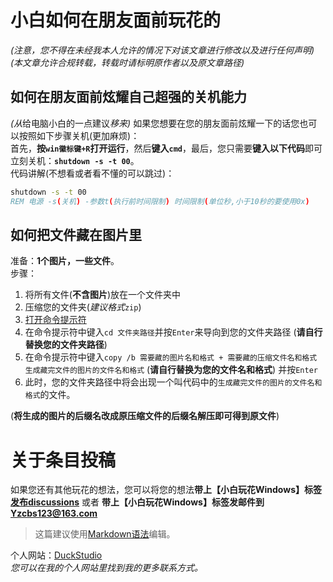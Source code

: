 # 小白如何在朋友面前玩花的<br>

*(注意，您不得在未经我本人允许的情况下对该文章进行修改以及进行任何声明)*<br>
*(本文章允许合规转载，转载时请标明原作者以及原文章路径)*<br>

## 如何在朋友面前炫耀自己超强的关机能力<br>
*(从*给电脑小白的一点建议*移来)*
如果您想要在您的朋友面前炫耀一下的话您也可以按照如下步骤关机(更加麻烦)：<br>
首先，**按`win徽标键+R`打开运行**，然后**键入`cmd`**，最后，您只需要**键入以下代码**即可立刻关机：**`shutdown -s -t 00`**。<br>
代码讲解(不想看或者看不懂的可以跳过)：<br>
```bat
shutdown -s -t 00
REM 电源 -s(关机) -参数t(执行前时间限制) 时间限制(单位秒,小于10秒的要使用0x)
```

## 如何把文件藏在图片里<br>
准备：**1个图片，一些文件**。<br>
步骤：<br>
1. 将所有文件(**不含图片**)放在一个文件夹中<br>
2. 压缩您的文件夹(*建议格式*`zip`)<br>
3. [打开命令提示符](https://github.com/DuckDuckStudio/Windows_Optimization_Widget/blob/main/%E7%BB%99%E7%94%B5%E8%84%91%E5%B0%8F%E7%99%BD%E7%9A%84%E4%B8%80%E4%BA%9B%E5%8F%82%E8%80%83/%E5%A6%82%E4%BD%95%E6%80%8E%E6%A0%B7/%E5%A6%82%E4%BD%95%E6%89%93%E5%BC%80%E5%91%BD%E4%BB%A4%E6%8F%90%E7%A4%BA%E7%AC%A6.md)<br>
4. 在命令提示符中键入`cd 文件夹路径`并按`Enter`来导向到您的文件夹路径 (**请自行替换您的文件夹路径**)<br>
5. 在命令提示符中键入`copy /b 需要藏的图片名和格式 + 需要藏的压缩文件名和格式 生成藏完文件的图片的文件名和格式` (**请自行替换为您的文件名和格式**) 并按`Enter`<br>
6. 此时，您的文件夹路径中将会出现一个叫代码中的`生成藏完文件的图片的文件名和格式`的文件。<br>

(**将生成的图片的后缀名改成原压缩文件的后缀名解压即可得到原文件**)

# 关于条目投稿<br>
如果您还有其他玩花的想法，您可以将您的想法**带上【小白玩花Windows】标签[发布discussions](https://github.com/DuckDuckStudio/Windows_Optimization_Widget/discussions)** 或者 **带上【小白玩花Windows】标签发邮件到<Yzcbs123@163.com>**<br>

> 这篇建议使用[Markdown语法](https://markdown.com.cn/basic-syntax/)编辑。

个人网站：[DuckStudio](https://duckduckstudio.github.io/yazicbs.github.io/)<br>
*您可以在我的个人网站里找到我的更多联系方式。*